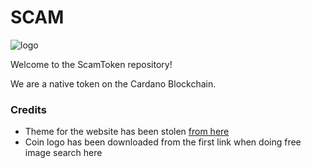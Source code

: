 # SCAM

![logo](/assests/img/scam_icon.png)

Welcome to the ScamToken repository!

We are a native token on the Cardano Blockchain.

### Credits
* Theme for the website has been stolen [from here](https://github.com/knhash/Pudhina)
* Coin logo has been downloaded from the first link when doing free image search here
